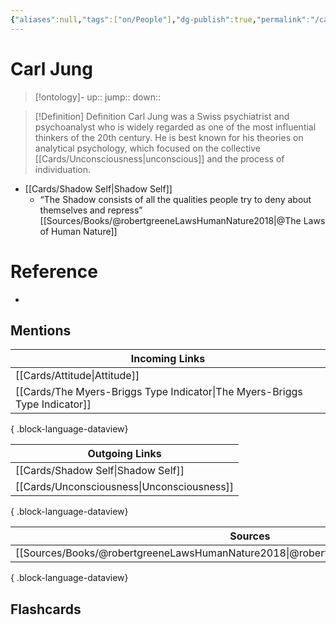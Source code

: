```yaml
---
{"aliases":null,"tags":["on/People"],"dg-publish":true,"permalink":"/cards/carl-jung/","dgPassFrontmatter":true}
---
```


# Carl Jung

> [!ontology]-
> up:: 
> jump:: 
> down:: 

> [!Definition] Definition
> Carl Jung was a Swiss psychiatrist and psychoanalyst who is widely regarded as one of the most influential thinkers of the 20th century. He is best known for his theories on analytical psychology, which focused on the collective [[Cards/Unconsciousness\|unconscious]] and the process of individuation.

- [[Cards/Shadow Self\|Shadow Self]]
	- “The Shadow consists of all the qualities people try to deny about themselves and repress” [[Sources/Books/@robertgreeneLawsHumanNature2018\|@The Laws of Human Nature]]

# Reference

- 

## Mentions

| Incoming Links                                                                |
| ----------------------------------------------------------------------------- |
| [[Cards/Attitude\|Attitude]]                                               |
| [[Cards/The Myers-Briggs Type Indicator\|The Myers-Briggs Type Indicator]] |

{ .block-language-dataview}

| Outgoing Links                                |
| --------------------------------------------- |
| [[Cards/Shadow Self\|Shadow Self]]         |
| [[Cards/Unconsciousness\|Unconsciousness]] |

{ .block-language-dataview}

| Sources                                                                                 |
| --------------------------------------------------------------------------------------- |
| [[Sources/Books/@robertgreeneLawsHumanNature2018\|@robertgreeneLawsHumanNature2018]] |

{ .block-language-dataview}

## Flashcards